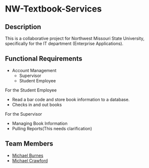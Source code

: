 # NW-Textbook-Services

## Description
This is a collaborative project for Northwest Missouri State University, specifically for the IT department (Enterprise Applications).

## Functional Requirements
- Account Management
  - Supervisor
  - Student Employee

For the Student Employee
- Read a bar code and store book information to a database.
- Checks in and out books

For the Supervisor
- Managing Book Information
- Pulling Reports(This needs clarification)

## Team Members
- [Michael Burnes](https://github.com/mtburnes)
- [Michael Crawford](https://github.com/michaelcrawford35)